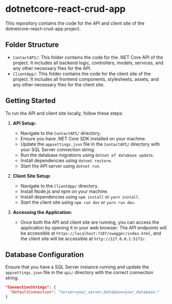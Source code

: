 # dotnetcore-react-crud-app

This repository contains the code for the API and client site of the dotnetcore-react-crud-app project.

## Folder Structure

- `ContactAPI/`: This folder contains the code for the .NET Core API of the project. It includes all backend logic, controllers, models, services, and any other necessary files for the API.
- `ClientApp/`: This folder contains the code for the client site of the project. It includes all frontend components, stylesheets, assets, and any other necessary files for the client site.

## Getting Started

To run the API and client site locally, follow these steps:

1. **API Setup:**

   - Navigate to the `ContactAPI/` directory.
   - Ensure you have .NET Core SDK installed on your machine.
   - Update the `appsettings.json` file in the `ContactAPI/` directory with your SQL Server connection string.
   - Run the database migrations using `dotnet ef database update`.
   - Install dependencies using `dotnet restore`.
   - Start the API server using `dotnet run`.

2. **Client Site Setup:**

   - Navigate to the `ClientApp/` directory.
   - Install Node.js and npm on your machine.
   - Install dependencies using `npm install` or `yarn install`.
   - Start the client site using `npm run dev` or `yarn run dev`.

3. **Accessing the Application:**
   - Once both the API and client site are running, you can access the application by opening it in your web browser. The API endpoints will be accessible at `https://localhost:7107/swagger/index.html`, and the client site will be accessible at `http://127.0.0.1:5173/`.

## Database Configuration

Ensure that you have a SQL Server instance running and update the `appsettings.json` file in the `api/` directory with the correct connection string.

```json
"ConnectionStrings": {
  "DefaultConnection": "Server=your_server;Database=your_database;"
}
```
